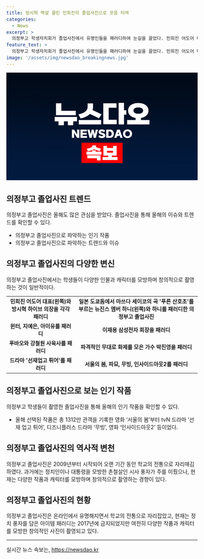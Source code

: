 ```yaml
---
title: 방시혁 멱살 끌린 민희진의 졸업사진으로 웃음 터져
categories:
  - News
excerpt: >
  의정부고 학생자치회가 졸업사진에서 유명인들을 패러디하여 눈길을 끌었다. 민희진 어도어 대표와 방시혁 하이브 의장, 이재용 삼성전자 회장, 뉴진스, 그리고 에스파 등을 모방한 학생들의 사진이 인스타그램에 공개되며 화제가 되었다. 또한, 유명한 영화와 드라마 등의 캐릭터나 인물들을 모방한 졸업사진도 눈에 띄었다. 이들의 창의적인 아이디어로 졸업사진이 더욱 다채롭고 재미있어졌다.
feature_text: >
  의정부고 학생자치회가 졸업사진에서 유명인들을 패러디하여 눈길을 끌었다. 민희진 어도어 대표와 방시혁 하이브 의장, 이재용 삼성전자 회장, 뉴진스, 그리고 에스파 등을 모방한 학생들의 사진이 인스타그램에 공개되며 화제가 되었다. 또한, 유명한 영화와 드라마 등의 캐릭터나 인물들을 모방한 졸업사진도 눈에 띄었다. 이들의 창의적인 아이디어로 졸업사진이 더욱 다채롭고 재미있어졌다.
image: '/assets/img/newsdao_breakingnews.jpg'
---
```


<p><img src="/assets/img/newsdao_breakingnews.jpg" alt="pcversion 속보" /></p>

<h2 data-ke-size="size26">의정부고 졸업사진 트렌드</h2>

<p data-ke-size="size16">의정부고 졸업사진은 올해도 많은 관심을 받았다. 졸업사진을 통해 올해의 이슈와 트렌드를 확인할 수 있다. </p>

<ul>
  <li>의정부고 졸업사진으로 파악하는 인기 작품</li>
  <li>의정부고 졸업사진으로 파악하는 트렌드와 이슈</li>
</ul>

<h2 data-ke-size="size26">의정부고 졸업사진의 다양한 변신</h2>

<p data-ke-size="size16">의정부고 졸업사진에서는 학생들이 다양한 인물과 캐릭터를 모방하며 창의적으로 촬영하는 것이 일반적이다.</p>

<table>
  <tr>
    <td style="text-align: center; height: 17px;"><b>민희진 어도어 대표(왼쪽)와 방시혁 하이브 의장을 각각 패러디</b></td>
    <td style="text-align: center; height: 17px;"><b>일본 도쿄돔에서 마쓰다 세이코의 곡 '푸른 산호초'를 부르는 뉴진스 멤버 하니(왼쪽)와 하니를 패러디한 의정부고 졸업사진</b></td>
  </tr>
  <tr>
    <td style="text-align: center; height: 17px;"><b>윈터, 지예은, 아이유를 패러디</b></td>
    <td style="text-align: center; height: 17px;"><b>이재용 삼성전자 회장을 패러디</b></td>
  </tr>
  <tr>
    <td style="text-align: center; height: 17px;"><b>푸바오와 강철원 사육사를 패러디</b></td>
    <td style="text-align: center; height: 17px;"><b>파격적인 무대로 화제를 모은 가수 박진영을 패러디</b></td>
  </tr>
  <tr>
    <td style="text-align: center; height: 17px;"><b>드라마 '선재업고 튀어'를 패러디</b></td>
    <td style="text-align: center; height: 17px;"><b>서울의 봄, 파묘, 무빙, 인사이드아웃2를 패러디</b></td>
  </tr>
</table>

<h2 data-ke-size="size26">의정부고 졸업사진으로 보는 인기 작품</h2>

<p data-ke-size="size16">의정부고 학생들이 촬영한 졸업사진을 통해 올해의 인기 작품을 확인할 수 있다. </p>

<ul>
  <li>올해 선택된 작품은 총 1312만 관객을 기록한 영화 ‘서울의 봄’부터 tvN 드라마 ‘선재 업고 튀어’, 디즈니플러스 드라마 ‘무빙’, 영화 ‘인사이드아웃2’ 등이었다.</li>
</ul>

<h2 data-ke-size="size26">의정부고 졸업사진의 역사적 변천</h2>

<p data-ke-size="size16">의정부고 졸업사진은 2009년부터 시작되어 오랜 기간 동안 학교의 전통으로 자리매김하였다. 과거에는 정치인이나 대통령을 모방한 촌철살인 시사 풍자가 주를 이뤘으나, 현재는 다양한 작품과 캐릭터를 모방하며 창의적으로 촬영하는 경향이 있다.</p>

<h2 data-ke-size="size26">의정부고 졸업사진의 현황</h2>

<p data-ke-size="size16">의정부고 졸업사진은 온라인에서 유명해지면서 학교의 전통으로 자리잡았고, 현재는 정치 풍자를 담은 아이템 패러디는 2017년에 금지되었지만 여전히 다양한 작품과 캐릭터를 모방한 창의적인 사진이 촬영되고 있다. </p>

<hr>
실시간 뉴스 속보는, <a href="https://newsdao.kr" rel="dofollow">https://newsdao.kr</a>


